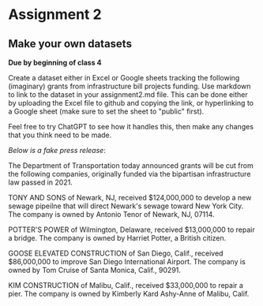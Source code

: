 # Assignment 2

## Make your own datasets 

**Due by beginning of class 4**

Create a dataset either in Excel or Google sheets tracking the following (imaginary) grants from infrastructure bill projects funding. Use markdown to link to the dataset in your assignment2.md file. This can be done either by uploading the Excel file to github and copying the link, or hyperlinking to a Google sheet (make sure to set the sheet to "public" first).

Feel free to try ChatGPT to see how it handles this, then make any changes that you think need to be made.

*Below is a fake press release*:

The Department of Transportation today announced grants will be cut from the following companies, originally funded via the bipartisan infrastructure law passed in 2021.

TONY AND SONS of Newark, NJ, received $124,000,000 to develop a new sewage pipeilne that will direct Newark's sewage toward New York City. The company is owned by Antonio Tenor of Newark, NJ, 07114.

POTTER'S POWER of Wilmington, Delaware, received $13,000,000 to repair a bridge. The company is owned by Harriet Potter, a British citizen. 

GOOSE ELEVATED CONSTRUCTION of San Diego, Calif., received $86,000,000 to improve San Diego International Airport. The company is owned by Tom Cruise of Santa Monica, Calif., 90291.

KIM CONSTRUCTION of Malibu, Calif., received $33,000,000 to repair a pier. The company is owned by Kimberly Kard Ashy-Anne of Malibu, Calif.



